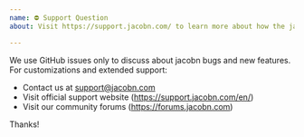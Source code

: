 ```yaml
---
name: ⛔ Support Question
about: Visit https://support.jacobn.com/ to learn more about how the jacobn team can assist you

---
```


We use GitHub issues only to discuss about jacobn bugs and new features. For customizations and extended support:

- Contact us at support@jacobn.com
- Visit official support website (https://support.jacobn.com/en/)
- Visit our community forums (https://forums.jacobn.com)

Thanks!

